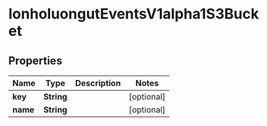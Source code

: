 

# IonholuongutEventsV1alpha1S3Bucket


## Properties

Name | Type | Description | Notes
------------ | ------------- | ------------- | -------------
**key** | **String** |  |  [optional]
**name** | **String** |  |  [optional]



